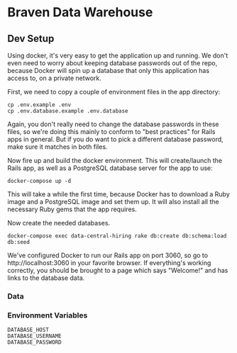 # Braven Data Warehouse

## Dev Setup
Using docker, it's very easy to get the application up and running. We don't even need to worry about keeping database passwords out of the repo, because Docker will spin up a database that only this application has access to, on a private network.

First, we need to copy a couple of environment files in the app directory:

    cp .env.example .env
    cp .env.database.example .env.database

Again, you don't really need to change the database passwords in these files, so we're doing this mainly to conform to "best practices" for Rails apps in general. But if you do want to pick a different database password, make sure it matches in both files.

Now fire up and build the docker environment. This will create/launch the Rails app, as well as a PostgreSQL database server for the app to use:

    docker-compose up -d

This will take a while the first time, because Docker has to download a Ruby image and a PostgreSQL image and set them up. It will also install all the necessary Ruby gems that the app requires.

Now create the needed databases.

    docker-compose exec data-central-hiring rake db:create db:schema:load db:seed

We've configured Docker to run our Rails app on port 3060, so go to http://localhost:3060 in your favorite browser. If everything's working correctly, you should be brought to a page which says "Welcome!" and has links to the database data. 


### Data

### Environment Variables

    DATABASE_HOST
    DATABASE_USERNAME
    DATABASE_PASSWORD
